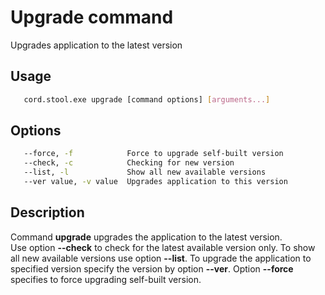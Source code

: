 # Upgrade command
   Upgrades application to the latest version

## Usage
```sh
   cord.stool.exe upgrade [command options] [arguments...]
```

## Options
```sh
   --force, -f            Force to upgrade self-built version
   --check, -c            Checking for new version
   --list, -l             Show all new available versions
   --ver value, -v value  Upgrades application to this version
```

## Description
   Command **upgrade** upgrades the application to the latest version.</br>
   Use option **--check** to check for the latest available version only. To show all new available versions use option **--list**. To upgrade the application to specified version specify the version by option **--ver**. Option **--force** specifies to force upgrading self-built version.
